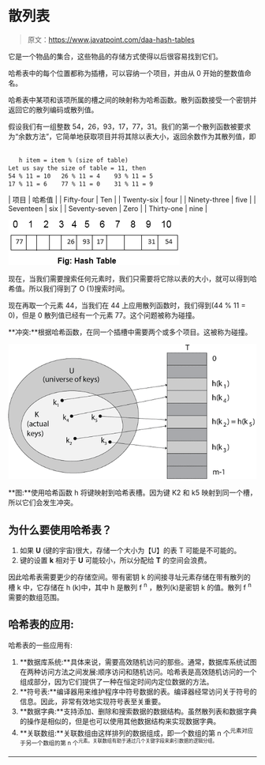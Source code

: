 # 散列表

> 原文：<https://www.javatpoint.com/daa-hash-tables>

它是一个物品的集合，这些物品的存储方式使得以后很容易找到它们。

哈希表中的每个位置都称为插槽，可以容纳一个项目，并由从 0 开始的整数值命名。

哈希表中某项和该项所属的槽之间的映射称为哈希函数。散列函数接受一个密钥并返回它的散列编码或散列值。

假设我们有一组整数 54，26，93，17，77，31。我们的第一个散列函数被要求为“余数方法”，它简单地获取项目并将其除以表大小，返回余数作为其散列值，即

```

   h item = item % (size of table) 
Let us say the size of table = 11, then
54 % 11 = 10   26 % 11 = 4    93 % 11 = 5
17 % 11 = 6	   77 % 11 = 0    31 % 11 = 9	

```

| 项目 | 哈希值 |
| Fifty-four | Ten |
| Twenty-six | four |
| Ninety-three | five |
| Seventeen | six |
| Seventy-seven | Zero |
| Thirty-one | nine |

![DAA Hash Tables](img/f536324ed012c184ee55f9f21dca7d35.png)

现在，当我们需要搜索任何元素时，我们只需要将它除以表的大小，就可以得到哈希值。所以我们得到了 O (1)搜索时间。

现在再取一个元素 44，当我们在 44 上应用散列函数时，我们得到(44 % 11 = 0)，但是 0 散列值已经有一个元素 77。这个问题被称为碰撞。

**冲突:**根据哈希函数，在同一个插槽中需要两个或多个项目。这被称为碰撞。

![DAA Hash Tables](img/9d80ed879907593d1a41eecaa35fb0b1.png)

**图:**使用哈希函数 h 将键映射到哈希表槽。因为键 K2 和 k5 映射到同一个槽，所以它们会发生冲突。

## 为什么要使用哈希表？

1.  如果 **U** (键的宇宙)很大，存储一个大小为【U】的表 T 可能是不可能的。
2.  键的设置 **k** 相对于 **U** 可能较小，所以分配给 **T** 的空间会浪费。

因此哈希表需要更少的存储空间。带有密钥 k 的间接寻址元素存储在带有散列的槽 k 中，它存储在 h (k)中，其中 h 是散列 f <sup>n</sup> ，散列(k)是密钥 k 的值。散列 f <sup>n</sup> 需要的数组范围。

## 哈希表的应用:

哈希表的一些应用有:

1.  **数据库系统:**具体来说，需要高效随机访问的那些。通常，数据库系统试图在两种访问方法之间发展:顺序访问和随机访问。哈希表是高效随机访问的一个组成部分，因为它们提供了一种在恒定时间内定位数据的方法。
2.  **符号表:**编译器用来维护程序中符号数据的表。编译器经常访问关于符号的信息。因此，非常有效地实现符号表至关重要。
3.  **数据字典:**支持添加、删除和搜索数据的数据结构。虽然散列表和数据字典的操作是相似的，但是也可以使用其他数据结构来实现数据字典。
4.  **关联数组:**关联数组由这样排列的数据组成，即一个数组的第 n 个<sup>元素对应于另一个数组的第 n 个<sup>元素。关联数组有助于通过几个关键字段来索引数据的逻辑分组。</sup></sup>

* * *